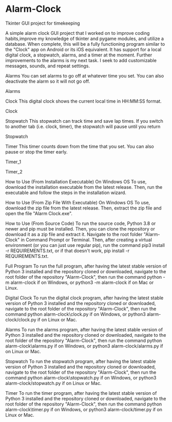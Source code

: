 # Alarm-Clock
Tkinter GUI project for timekeeping

A simple alarm clock GUI project that I worked on to improve coding habits,improve my knowledge of tkinter and pygame modules, and utilize a database. When complete, this will be a fully functioning program similar to the "Clock" app on Android or its iOS equivalent. It has support for a local digital clock, a stopwatch, alarms, and a timer at the moment. Further improvements to the alarms is my next task. I seek to add customizable messages, sounds, and repeat settings.

Alarms
You can set alarms to go off at whatever time you set. You can also deactivate the alarm so it will not go off.

Alarms

Clock
This digital clock shows the current local time in HH:MM:SS format.

Clock

Stopwatch
This stopwatch can track time and save lap times. If you switch to another tab (i.e. clock, timer), the stopwatch will pause until you return

Stopwatch

Timer
This timer counts down from the time that you set. You can also pause or stop the timer early.

Timer_1

Timer_2

How to Use (From Installation Executable)
On Windows OS
To use, download the installation executable from the latest release. Then, run the executable and follow the steps in the installation wizard.

How to Use (From Zip File With Executable)
On Windows OS
To use, download the zip file from the latest release. Then, extract the zip file and open the file "Alarm Clock.exe".

How to Use (From Source Code)
To run the source code, Python 3.8 or newer and pip must be installed. Then, you can clone the repository or download it as a zip file and extract it. Navigate to the root folder "Alarm-Clock" in Command Prompt or Terminal. Then, after creating a virtual environment (or you can just use regular pip), run the command pip3 install -r REQUIREMENTS.txt, or if that doesn't work, pip install -r REQUIREMENTS.txt.

Full Program
To run the full program, after having the latest stable version of Python 3 installed and the repository cloned or downloaded, navigate to the root folder of the repository "Alarm-Clock", then run the command python -m alarm-clock if on Windows, or python3 -m alarm-clock if on Mac or Linux.

Digital Clock
To run the digital clock program, after having the latest stable version of Python 3 installed and the repository cloned or downloaded, navigate to the root folder of the repository "Alarm-Clock", then run the command python alarm-clock\clock.py if on Windows, or python3 alarm-clock/clock.py if on Linux or Mac.

Alarms
To run the alarms program, after having the latest stable version of Python 3 installed and the repository cloned or downloaded, navigate to the root folder of the repository "Alarm-Clock", then run the command python alarm-clock\alarms.py if on Windows, or python3 alarm-clock/alarms.py if on Linux or Mac.

Stopwatch
To run the stopwatch program, after having the latest stable version of Python 3 installed and the repository cloned or downloaded, navigate to the root folder of the repository "Alarm-Clock", then run the command python alarm-clock\stopwatch.py if on Windows, or python3 alarm-clock/stopwatch.py if on Linux or Mac.

Timer
To run the timer program, after having the latest stable version of Python 3 installed and the repository cloned or downloaded, navigate to the root folder of the repository "Alarm-Clock", then run the command python alarm-clock\timer.py if on Windows, or python3 alarm-clock/timer.py if on Linux or Mac.
